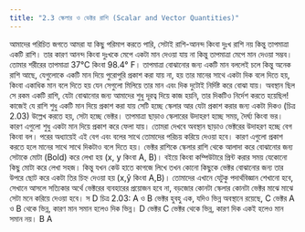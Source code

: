 ```yaml
---
title: "2.3 স্কেলার ও ভেক্টর রাশি (Scalar and Vector Quantities)"
---
```


আমাদের পরিচিত জগতে আমরা যা কিছু পরিমাপ করতে পারি, সেটাই রাশি-আনন্দ কিংবা দুঃখ রাশি নয় কিন্তু তাপমাত্রা একটি রাশি। তার কারণ আনন্দ কিংবা দুঃখকে মেপে একটা মান দেওয়া যায় না কিন্তু তাপমাত্রা মেপে মান দেওয়া সম্ভব। তোমার শরীরের তাপমাত্রা 37°C কিংবা 98.4° F। তাপমাত্রা বোঝানোর জন্য একটি মান বললেই চলে কিন্তু অনেক রাশি আছে, যেগুলোকে একটি মান দিয়ে পুরোপুরি প্রকাশ করা যায় না, হয় তার মানের সাথে একটা দিক বলে দিতে হয়, কিংবা একাধিক মান বলে দিতে হয় যেন সেগুলো মিলিয়ে তার মান এবং দিক দুটোই নির্দিষ্ট করে বোঝা যায়। অবস্থান ছিল সে রকম একটি রাশি, যেটা বোঝানোর জন্য আমাদের শুধু দূরত্ব দিয়ে কাজ হয়নি, তার দিকটিও নির্দেশ করতে হয়েছিল! কাজেই যে রাশি শুধু একটি মান দিয়ে প্রকাশ করা যায় সেটি হচ্ছে স্কেলার আর যেটা প্রকাশ করার জন্য একটা দিকও (চিত্র 2.03) উল্লেখ করতে হয়, সেটা হচ্ছে ভেক্টর।
তাপমাত্রা ছাড়াও স্কেলারের উদাহরণ হচ্ছে সময়, দৈর্ঘ্য কিংবা ভর। কারণ এগুলো শুধু একটা মান দিয়ে প্রকাশ করে ফেলা যায়। তোমরা দেখবে অবস্থান ছাড়াও ভেক্টরের উদাহরণ হচ্ছে বেগ কিংবা বল। পরের অধ্যায়েই এই বেগ এবং বলের সাথে তোমাদের পরিচয় করিয়ে দেওয়া হবে। কারণ এগুলো প্রকাশ করতে হলে মানের সাথে সাথে দিকটাও বলে দিতে হয়।
ভেক্টর রাশিকে স্কেলার রাশি থেকে আলাদা করে বোঝানোর জন্য সেটাকে মোটা (Bold) করে লেখা হয় (x, y কিংবা A, B)। বইয়ে কিংবা কম্পিউটারে প্রিন্ট করার সময় যেকোনো কিছু মোটা করে লেখা সহজ। কিন্তু যখন কেউ হাতে কাগজে লিখে তখন কোনো কিছুকে ভেক্টর বোঝানোর জন্য তার উপরে ছোট করে একটা তির চিহ্ন দেওয়া হয় (x,ŷ কিংবা A,B)।
তোমাদের এখানে যেটুকু পদার্থবিজ্ঞান শেখানো হবে, সেখানে আসলে সত্যিকার অর্থে ভেক্টরের ব্যবহারের প্রয়োজন হবে না, বড়জোর কোনটা স্কেলার কোনটা ভেক্টর মাঝে মাঝে সেটা মনে করিয়ে দেওয়া হবে।
স
D
চিত্র 2.03: A ও B ভেক্টর হুবহু এক, যদিও ভিন্ন অবস্থানে রয়েছে, C ভেক্টর A ও B থেকে ভিন্ন, কারণ মান সমান হলেও দিক ভিন্ন। D ভেক্টর C ভেক্টর থেকে ভিন্ন, কারণ দিক একই হলেও মান সমান নয়।
B
A